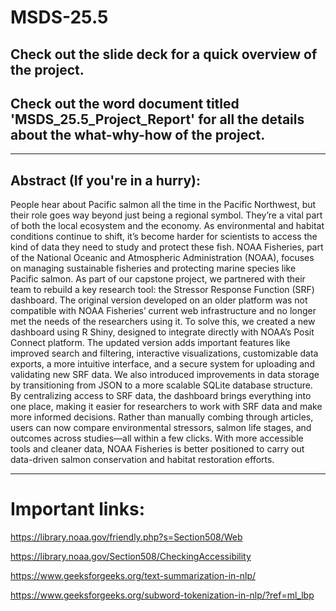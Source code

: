 # MSDS-25.5

## Check out the slide deck for a quick overview of the project. 
## Check out the word document titled 'MSDS_25.5_Project_Report' for all the details about the what-why-how of the project. 

---

## Abstract (If you're in a hurry):

People hear about Pacific salmon all the time in the Pacific Northwest, but their role goes way beyond just being a regional symbol. They’re a vital part of both the local ecosystem and the economy. As environmental and habitat conditions continue to shift, it’s become harder for scientists to access the kind of data they need to study and protect these fish. NOAA Fisheries, part of the National Oceanic and Atmospheric Administration (NOAA), focuses on managing sustainable fisheries and protecting marine species like Pacific salmon. As part of our capstone project, we partnered with their team to rebuild a key research tool: the Stressor Response Function (SRF) dashboard. The original version developed on an older platform was not compatible with NOAA Fisheries’ current web infrastructure and no longer met the needs of the researchers using it. To solve this, we created a new dashboard using R Shiny, designed to integrate directly with NOAA’s Posit Connect platform. The updated version adds important features like improved search and filtering, interactive visualizations, customizable data exports, a more intuitive interface, and a secure system for uploading and validating new SRF data. We also introduced improvements in data storage by transitioning from JSON to a more scalable SQLite database structure. By centralizing access to SRF data, the dashboard brings everything into one place, making it easier for researchers to work with SRF data and make more informed decisions. Rather than manually combing through articles, users can now compare environmental stressors, salmon life stages, and outcomes across studies—all within a few clicks. With more accessible tools and cleaner data, NOAA Fisheries is better positioned to carry out data-driven salmon conservation and habitat restoration efforts.

---




# Important links:

https://library.noaa.gov/friendly.php?s=Section508/Web

https://library.noaa.gov/Section508/CheckingAccessibility

https://www.geeksforgeeks.org/text-summarization-in-nlp/

https://www.geeksforgeeks.org/subword-tokenization-in-nlp/?ref=ml_lbp
